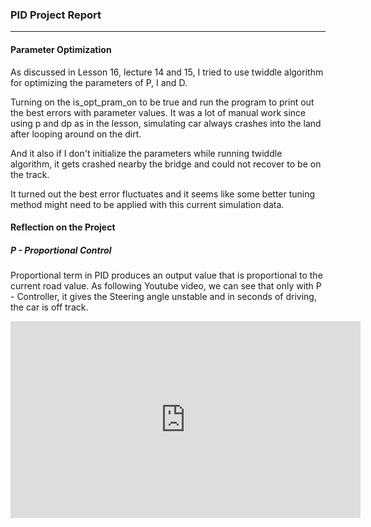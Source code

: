 ### PID Project Report

---

#### Parameter Optimization
As discussed in Lesson 16, lecture 14 and 15, I tried to use twiddle algorithm for optimizing the parameters of P, I and D. 

Turning on the is_opt_pram_on to be true and run the program to print out the best errors with parameter values. It was a lot of manual work since using p and dp as in the lesson, simulating car always crashes into the land after looping around on the dirt.

And it also if I don't initialize the parameters while running twiddle algorithm, it gets crashed nearby the bridge and could not recover to be on the track.

It turned out the best error fluctuates and it seems like some better tuning method might need to be applied with this current simulation data.

#### Reflection on the Project
##### P - Proportional Control
Proportional term in PID produces an output value that is proportional to the current road value. 
As following Youtube video, we can see that only with P - Controller, it gives the Steering angle unstable and in seconds of driving, the car is off track.

<iframe width="560" height="315" src="https://www.youtube.com/embed/xrQiyPdVDkQ" frameborder="0" allowfullscreen></iframe>


